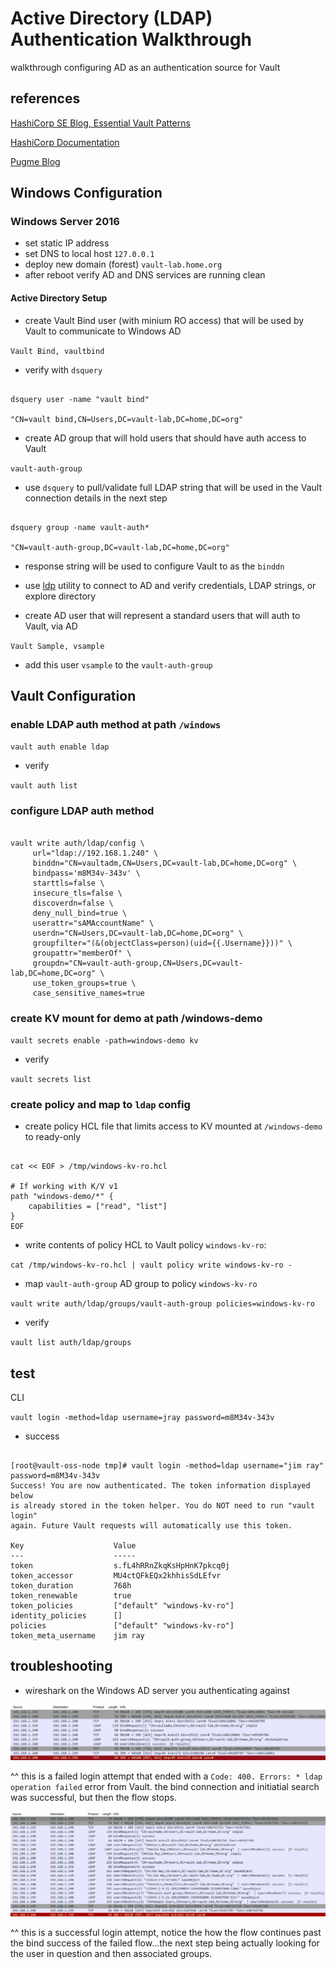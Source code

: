 # Active Directory (LDAP) Authentication Walkthrough

walkthrough configuring AD as an authentication source for Vault

## references

[HashiCorp SE Blog, Essential Vault Patterns](https://medium.com/hashicorp-engineering/essential-patterns-of-vault-part-2-b4d34976f1dc)

[HashiCorp Documentation](https://www.vaultproject.io/docs/auth/ldap.html)

[Pugme Blog](http://www.pugme.co.uk/index.php/2017/02/08/using-the-hashicorp-vault-ldap-auth-backend/)

## Windows Configuration

### Windows Server 2016

- set static IP address
- set DNS to local host `127.0.0.1`
- deploy new domain (forest) `vault-lab.home.org`
- after reboot verify AD and DNS services are running clean

#### Active Directory Setup

- create Vault Bind user (with minium RO access) that will be used by Vault to communicate to Windows AD

`Vault Bind, vaultbind`

- verify with `dsquery`

```

dsquery user -name "vault bind"

"CN=vault bind,CN=Users,DC=vault-lab,DC=home,DC=org"

```

- create AD group that will hold users that should have auth access to Vault

`vault-auth-group`

- use `dsquery` to pull/validate full LDAP string that will be used in the Vault connection details in the next step

```

dsquery group -name vault-auth*

"CN=vault-auth-group,DC=vault-lab,DC=home,DC=org"

```

- response string will be used to configure Vault to as the `binddn`

- use [ldp](https://docs.microsoft.com/en-us/previous-versions/windows/it-pro/windows-server-2012-r2-and-2012/cc771022(v%3Dws.11)) utility to connect to AD and verify credentials, LDAP strings, or explore directory

- create AD user that will represent a standard users that will auth to Vault, via AD

`Vault Sample, vsample`

- add this user `vsample` to the `vault-auth-group`

## Vault Configuration

### enable LDAP auth method at path `/windows`

`vault auth enable ldap`

- verify

`vault auth list`

### configure LDAP auth method

```

vault write auth/ldap/config \
     url="ldap://192.168.1.240" \
     binddn="CN=vaultadm,CN=Users,DC=vault-lab,DC=home,DC=org" \
     bindpass='m8M34v-343v' \
     starttls=false \
     insecure_tls=false \
     discoverdn=false \
     deny_null_bind=true \
     userattr="sAMAccountName" \
     userdn="CN=Users,DC=vault-lab,DC=home,DC=org" \
     groupfilter="(&(objectClass=person)(uid={{.Username}}))" \
     groupattr="memberOf" \
     groupdn="CN=vault-auth-group,CN=Users,DC=vault-lab,DC=home,DC=org" \
     use_token_groups=true \
     case_sensitive_names=true

```

### create KV mount for demo at path /windows-demo

`vault secrets enable -path=windows-demo kv`

- verify

`vault secrets list`

### create policy and map to `ldap` config

- create policy HCL file that limits access to KV mounted at `/windows-demo` to ready-only

```

cat << EOF > /tmp/windows-kv-ro.hcl

# If working with K/V v1
path "windows-demo/*" {
    capabilities = ["read", "list"]
}
EOF

```

- write contents of policy HCL to Vault policy `windows-kv-ro`:

`cat /tmp/windows-kv-ro.hcl | vault policy write windows-kv-ro -`

- map `vault-auth-group` AD group to policy `windows-kv-ro`

`vault write auth/ldap/groups/vault-auth-group policies=windows-kv-ro`

- verify

`vault list auth/ldap/groups`

## test

CLI

`vault login -method=ldap username=jray password=m8M34v-343v`

- success

```

[root@vault-oss-node tmp]# vault login -method=ldap username="jim ray" password=m8M34v-343v
Success! You are now authenticated. The token information displayed below
is already stored in the token helper. You do NOT need to run "vault login"
again. Future Vault requests will automatically use this token.

Key                    Value
---                    -----
token                  s.fL4hRRnZkqKsHpHnK7pkcq0j
token_accessor         MU4ctQFkEQx2khhisSdLEfvr
token_duration         768h
token_renewable        true
token_policies         ["default" "windows-kv-ro"]
identity_policies      []
policies               ["default" "windows-kv-ro"]
token_meta_username    jim ray

```

## troubleshooting

- wireshark on the Windows AD server you authenticating against

![diagram](/images/wireshark_failed_auth.png)

^^ this is a failed login attempt that ended with a `Code: 400. Errors: * ldap operation failed` error from Vault. the bind connection and initiatial search was successful, but then the flow stops.

![diagram](/images/wireshark_success_auth.png)

^^ this is a successful login attempt, notice the how the flow continues past the bind success of the failed flow...the next step being actually looking for the user in question and then associated groups.